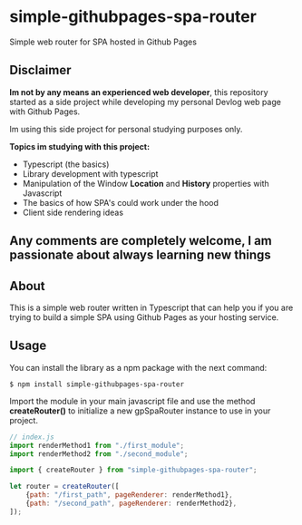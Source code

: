 # simple-githubpages-spa-router
Simple web router for SPA hosted in Github Pages

## Disclaimer
__Im not by any means an experienced web developer__, this repository started as a 
side project while developing my personal Devlog web page with Github Pages. 

Im using this side project for personal studying purposes only.

__Topics im studying with this project:__
- Typescript (the basics)
- Library development with typescript
- Manipulation of the Window __Location__ and __History__ properties with Javascript
- The basics of how SPA's could work under the hood
- Client side rendering ideas

## Any comments are completely welcome, I am passionate about always learning new things

## About
This is a simple web router written in Typescript that can help you if you are 
trying to build a simple SPA using Github Pages as your hosting service.

## Usage

You can install the library as a npm package with the next command:
```
$ npm install simple-githubpages-spa-router
```

Import the module in your main javascript file and use the method __createRouter()__ to initialize a new gpSpaRouter instance to use in your project.
```javascript
// index.js
import renderMethod1 from "./first_module";
import renderMethod2 from "./second_module";

import { createRouter } from "simple-githubpages-spa-router";

let router = createRouter([
    {path: "/first_path", pageRenderer: renderMethod1},
    {path: "/second_path", pageRenderer: renderMethod2},
]);
```
